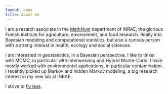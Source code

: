 ```yaml
---
layout: page
title: About me
---
```



I am a resarch associate in the [MathNum](https://www.inrae.fr/en/divisions/mathnum) department of INRAE, the glorious French institute for agriculture, environment, and food research. Really into Bayesian modeling and computational statistics, but also a curious person with a strong interest in health, ecology and social sciences. 

I am interested in geostatistics, in a Bayesian perspective. I like to tinker with MCMC, in particular with Interweaving and Hybrid Monte-Carlo. I have mostly worked with environmental applications, in particular contamination. I recently picked up Markov and hidden Markov modeling, a big research interest in my new lab at INRAE. 

I strive to [fly less](https://sites.tufts.edu/flyingless/). 
